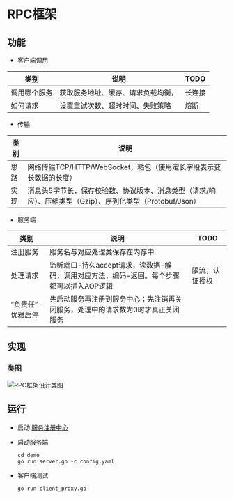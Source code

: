# RPC框架
## 功能
- 客户端调用

类别|说明|TODO
---|---|---
调用哪个服务	|获取服务地址、缓存、请求负载均衡，	|长连接
如何请求	|设置重试次数、超时时间、失败策略	|熔断

- 传输

类别|说明
---|---
思路	|网络传输TCP/HTTP/WebSocket，粘包（使用定长字段表示变长数据的长度）
实现	|消息头5字节长，保存校验数、协议版本、消息类型（请求/响应）、压缩类型（Gzip）、序列化类型（Protobuf/Json）

- 服务端

类别|说明|TODO
---|---|---
注册服务	|服务名与对应处理类保存在内存中	
处理请求	|监听端口-持久accept请求，读数据-解码，调用对应方法，编码-返回。每个步骤都可以插入AOP逻辑	|限流，认证授权
“负责任”-优雅启停	|先启动服务再注册到服务中心；先注销再关闭服务，处理中的请求数为0时才真正关闭服务	

## 实现
### 类图
![RPC框架设计类图](https://i.imgtg.com/2023/05/27/OoNSag.jpg)

## 运行
- 启动 [服务注册中心](https://github.com/dingqing/registry)
- 启动服务端

  ```
  cd demo
  go run server.go -c config.yaml
  ```
- 客户端测试

  ```
  go run client_proxy.go
  ```
